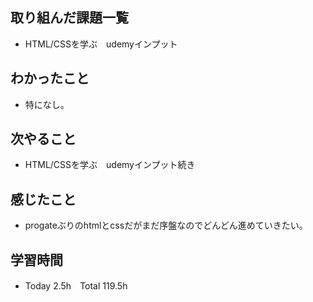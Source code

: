 ## 取り組んだ課題一覧  
- HTML/CSSを学ぶ　udemyインプット
## わかったこと
- 特になし。
## 次やること  
- HTML/CSSを学ぶ　udemyインプット続き
## 感じたこと  
- progateぶりのhtmlとcssだがまだ序盤なのでどんどん進めていきたい。
## 学習時間  
- Today 2.5h　Total 119.5h
